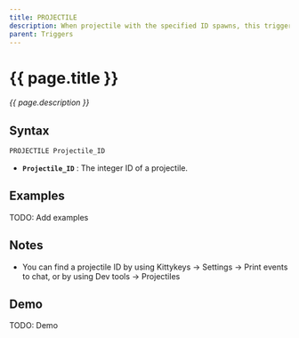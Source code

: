 ```yaml
---
title: PROJECTILE
description: When projectile with the specified ID spawns, this trigger is hit.
parent: Triggers
---
```


# {{ page.title }}

_{{ page.description }}_

## Syntax

```java
PROJECTILE Projectile_ID
```
- **`Projectile_ID`** : The integer ID of a projectile.

## Examples

TODO: Add examples

## Notes

- You can find a projectile ID by using Kittykeys -> Settings -> Print events to chat, or by using Dev tools -> Projectiles

## Demo

TODO: Demo